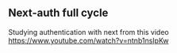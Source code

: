 ## Next-auth full cycle

Studying authentication with next from this video https://www.youtube.com/watch?v=ntnb1nsIpKw
